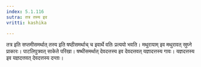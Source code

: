 ```yaml
---
index: 5.1.116
sutra: तत्र तस्य इव
vritti: kashika

---
```

तत्र इति सप्तमीसमर्थात् तस्य इति षष्ठीसमर्थाच् च इवार्थे वतिः प्रत्ययो भवति। मथुरायाम् इव मथुरावत् स्रुघ्ने प्राकारः। पाटलिपुत्रवत् साकेते परिखा। षष्थीसमर्थात् देवदत्तस्य इव देवदत्तवत् यज्ञादत्तस्य गावः। यज्ञदत्तस्य इव यज्ञदत्तवत् देवदत्तस्य दन्ताः।